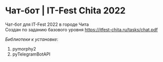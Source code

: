 # Чат-бот | IT-Fest Chita 2022
Чат-бот для IT-Fest 2022 в городе Чита  
Создан по заданию базового уровня https://itfest-chita.ru/tasks/chat.pdf     


*Библиотеки к установке*:  
1. pymorphy2
2. pyTelegramBotAPI

